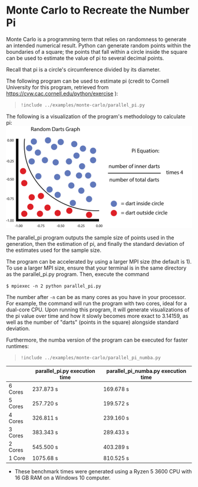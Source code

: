 # Monte Carlo to Recreate the Number Pi

Monte Carlo is a programming term that relies on randomness to generate an intended numerical
result. Python can generate random points within the boundaries of a square; the points that
fall within a circle inside the square can be used to estimate the value of pi to several 
decimal points. 

Recall that pi is a circle's circumference divided by its diameter.

The following program can be used to estimate pi (credit to Cornell University for this
program, retrieved from https://cvw.cac.cornell.edu/python/exercise ):

> ``` python
> !include ../examples/monte-carlo/parallel_pi.py
> ```

The following is a visualization of the program's methodology to calculate pi:
![montecarlographic](https://github.com/cloudmesh/cloudmesh-mpi/raw/main/doc/chapters/images/monte-carlo-visualization.png)

The parallel_pi program outputs the sample size of points used in the generation, then
the estimation of pi, and finally the standard deviation of the estimates used for the
sample size.

The program can be accelerated by using a larger MPI size (the default is 1).
To use a larger MPI size, ensure that your terminal is in the same directory
as the parallel_pi.py program. Then, execute the command

`$ mpiexec -n 2 python parallel_pi.py`

The number after `-n` can be as many cores as you have in your processor. For example,
the command will run the program with two cores, ideal for a dual-core CPU. Upon running
this program, it will generate visualizations of the pi value over time and how it slowly
becomes more exact to 3.14159, as well as the number of "darts" (points in the square)
alongside standard deviation.

Furthermore, the numba version of the program can be executed for faster runtimes:

> ``` python
> !include ../examples/monte-carlo/parallel_pi_numba.py
> ```

|         | parallel_pi.py execution time   | parallel_pi_numba.py execution time   |
|---------|---------------------------------|---------------------------------------|
| 6 Cores | 237.873 s                       | 169.678 s                             |
| 5 Cores | 257.720 s                       | 199.572 s                             |
| 4 Cores | 326.811 s                       | 239.160 s                             |
| 3 Cores | 383.343 s                       | 289.433 s                             |
| 2 Cores | 545.500 s                       | 403.289 s                             |
| 1 Core  | 1075.68 s                       | 810.525 s                             |

* These benchmark times were generated using a Ryzen 5 3600 CPU with 16 GB RAM on a Windows 10 computer.
